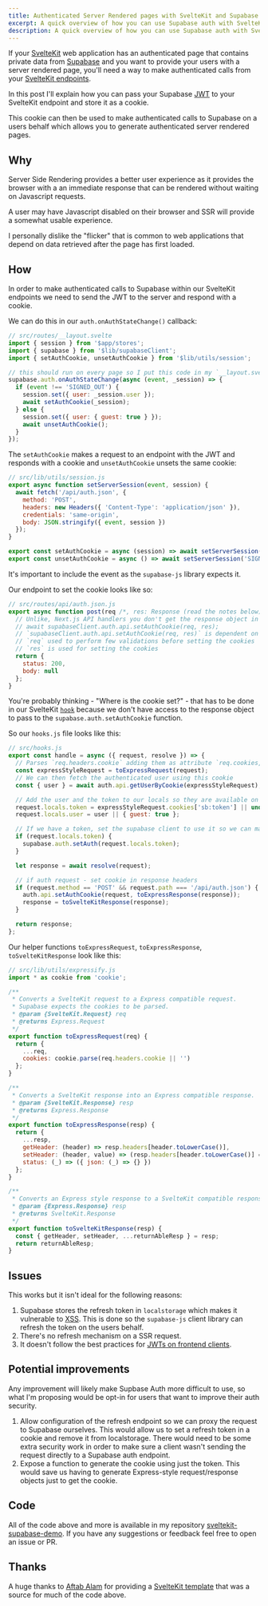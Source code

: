 ```yaml
---
title: Authenticated Server Rendered pages with SvelteKit and Supabase
excerpt: A quick overview of how you can use Supabase auth with SvelteKit to produce authenticated server rendered pages.
description: A quick overview of how you can use Supabase auth with SvelteKit to produce authenticated server rendered pages.
---
```


If your [SvelteKit](https://kit.svelte.dev) web application has an authenticated page that contains private data from [Supabase](https://supabase.io) and you want to provide your users with a server rendered page, you'll need a way to make authenticated calls from your [SvelteKit endpoints](https://kit.svelte.dev/docs#routing-endpoints).

In this post I'll explain how you can pass your Supabase [JWT](https://jwt.io) to your SvelteKit endpoint and store it as a cookie.

This cookie can then be used to make authenticated calls to Supabase on a users behalf which allows you to generate authenticated server rendered pages.

## Why

Server Side Rendering provides a better user experience as it provides the browser with a an immediate response that can be rendered without waiting on Javascript requests.

A user may have Javascript disabled on their browser and SSR will provide a somewhat usable experience.

I personally dislike the "flicker" that is common to web applications that depend on data retrieved after the page has first loaded.

## How

In order to make authenticated calls to Supabase within our SvelteKit endpoints we need to send the JWT to the server and respond with a cookie.

We can do this in our `auth.onAuthStateChange()` callback:

```javascript
// src/routes/__layout.svelte
import { session } from '$app/stores';
import { supabase } from '$lib/supabaseClient';
import { setAuthCookie, unsetAuthCookie } from '$lib/utils/session';

// this should run on every page so I put this code in my `__layout.svelte` file
supabase.auth.onAuthStateChange(async (event, _session) => {
  if (event !== 'SIGNED_OUT') {
    session.set({ user: _session.user });
    await setAuthCookie(_session);
  } else {
    session.set({ user: { guest: true } });
    await unsetAuthCookie();
  }
});
```

The `setAuthCookie` makes a request to an endpoint with the JWT and responds with a cookie and `unsetAuthCookie` unsets the same cookie:

```javascript
// src/lib/utils/session.js
export async function setServerSession(event, session) {
  await fetch('/api/auth.json', {
    method: 'POST',
    headers: new Headers({ 'Content-Type': 'application/json' }),
    credentials: 'same-origin',
    body: JSON.stringify({ event, session })
  });
}

export const setAuthCookie = async (session) => await setServerSession('SIGNED_IN', session);
export const unsetAuthCookie = async () => await setServerSession('SIGNED_OUT', null);
```

It's important to include the event as the `supabase-js` library expects it.

Our endpoint to set the cookie looks like so:

```javascript
// src/routes/api/auth.json.js
export async function post(req /*, res: Response (read the notes below) */) {
  // Unlike, Next.js API handlers you don't get the response object in a SvelteKit endpoint. As a result, you cannot invoke the below method to set cookies on the responses.
  // await supabaseClient.auth.api.setAuthCookie(req, res);
  // `supabaseClient.auth.api.setAuthCookie(req, res)` is dependent on both the request and the responses
  // `req` used to perform few validations before setting the cookies
  // `res` is used for setting the cookies
  return {
    status: 200,
    body: null
  };
}
```

You're probably thinking - "Where is the cookie set?" - that has to be done in our SvelteKit [`hook`](https://kit.svelte.dev/docs#hooks) because we don't have access to the response object to pass to the `supabase.auth.setAuthCookie` function.

So our `hooks.js` file looks like this:

```javascript
// src/hooks.js
export const handle = async ({ request, resolve }) => {
  // Parses `req.headers.cookie` adding them as attribute `req.cookies, as `auth.api.getUserByCookie` expects parsed cookies on attribute `req.cookies`
  const expressStyleRequest = toExpressRequest(request);
  // We can then fetch the authenticated user using this cookie
  const { user } = await auth.api.getUserByCookie(expressStyleRequest);

  // Add the user and the token to our locals so they are available on all SSR pages
  request.locals.token = expressStyleRequest.cookies['sb:token'] || undefined;
  request.locals.user = user || { guest: true };

  // If we have a token, set the supabase client to use it so we can make authorized requests as that user
  if (request.locals.token) {
    supabase.auth.setAuth(request.locals.token);
  }

  let response = await resolve(request);

  // if auth request - set cookie in response headers
  if (request.method == 'POST' && request.path === '/api/auth.json') {
    auth.api.setAuthCookie(request, toExpressResponse(response));
    response = toSvelteKitResponse(response);
  }

  return response;
};
```

Our helper functions `toExpressRequest`, `toExpressResponse`, `toSvelteKitResponse` look like this:

```javascript
// src/lib/utils/expressify.js
import * as cookie from 'cookie';

/**
 * Converts a SvelteKit request to a Express compatible request.
 * Supabase expects the cookies to be parsed.
 * @param {SvelteKit.Request} req
 * @returns Express.Request
 */
export function toExpressRequest(req) {
  return {
    ...req,
    cookies: cookie.parse(req.headers.cookie || '')
  };
}

/**
 * Converts a SvelteKit response into an Express compatible response.
 * @param {SvelteKit.Response} resp
 * @returns Express.Response
 */
export function toExpressResponse(resp) {
  return {
    ...resp,
    getHeader: (header) => resp.headers[header.toLowerCase()],
    setHeader: (header, value) => (resp.headers[header.toLowerCase()] = value),
    status: (_) => ({ json: (_) => {} })
  };
}

/**
 * Converts an Express style response to a SvelteKit compatible response
 * @param {Express.Response} resp
 * @returns SvelteKit.Response
 */
export function toSvelteKitResponse(resp) {
  const { getHeader, setHeader, ...returnAbleResp } = resp;
  return returnAbleResp;
}
```

## Issues

This works but it isn't ideal for the following reasons:

1. Supabase stores the refresh token in `localstorage` which makes it vulnerable to [XSS](https://owasp.org/www-community/attacks/xss/). This is done so the `supabase-js` client library can refresh the token on the users behalf.
2. There's no refresh mechanism on a SSR request.
3. It doesn't follow the best practices for [JWTs on frontend clients](https://hasura.io/blog/best-practices-of-using-jwt-with-graphql/).

## Potential improvements

Any improvement will likely make Supbase Auth more difficult to use, so what I'm proposing would be opt-in for users that want to improve their auth security.

1. Allow configuration of the refresh endpoint so we can proxy the request to Supabase ourselves. This would allow us to set a refresh token in a cookie and remove it from localstorage. There would need to be some extra security work in order to make sure a client wasn't sending the request directly to a Supabase auth endpoint.
2. Expose a function to generate the cookie using just the token. This would save us having to generate Express-style request/response objects just to get the cookie.

## Code

All of the code above and more is available in my repository [sveltekit-supabase-demo](https://github.com/ashleyconnor/sveltekit-supabase-demo). If you have any suggestions or feedback feel free to open an issue or PR.

## Thanks

A huge thanks to [Aftab Alam](https://github.com/one-aalam) for providing a [SvelteKit template](https://github.com/one-aalam/svelte-starter-kit/tree/auth-supabase) that was a source for much of the code above.

